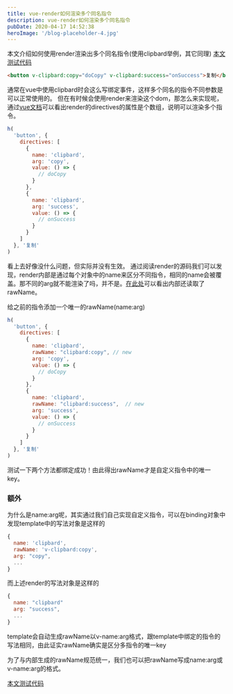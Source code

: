 ```yaml
---
title: vue-render如何渲染多个同名指令
description: vue-render如何渲染多个同名指令
pubDate: 2020-04-17 14:52:38
heroImage: '/blog-placeholder-4.jpg'
---
```


本文介绍如何使用render渲染出多个同名指令(使用clipbard举例，其它同理)
[本文测试代码](/demos/vue/vue-render.html)

```html
<button v-clipbard:copy="doCopy" v-clipbard:success="onSuccess">复制</button>
```

通常在vue中使用clipbard时会这么写绑定事件，这样多个同名的指令不同参数是可以正常使用的。
但在有时候会使用render来渲染这个dom，那怎么来实现呢，通过[vue文档](https://cn.vuejs.org/v2/guide/render-function.html)可以看出render的directives的属性是个数组，说明可以渲染多个指令。

```js
h(
  'button', {
    directives: [
      {
        name: 'clipbard',
        arg: 'copy',
        value: () => {
          // doCopy
        }
      },
      {
        name: 'clipbard',
        arg: 'success',
        value: () => {
          // onSuccess
        }
      }
    ]
  }, '复制'
)
```

看上去好像没什么问题，但实际并没有生效。
通过阅读render的源码我们可以发现，render内部是通过每个对象中的name来区分不同指令，相同的name会被覆盖。那不同的arg就不能渲染了吗，并不是。[在此处](https://github.com/vuejs/vue/blob/v2.6.11/src/core/vdom/modules/directives.js#L108)可以看出内部还读取了rawName。

给之前的指令添加一个唯一的rawName(name:arg)

```js
h(
  'button', {
    directives: [
      {
        name: 'clipbard',
        rawName: "clipbard:copy", // new
        arg: 'copy',
        value: () => {
          // doCopy
        }
      },
      {
        name: 'clipbard',
        rawName: "clipbard:success",  // new
        arg: 'success',
        value: () => {
          // onSuccess
        }
      }
    ]
  }, '复制'
)
```

测试一下两个方法都绑定成功！由此得出rawName才是自定义指令中的唯一key。

### 额外

为什么是name:arg呢，其实通过我们自己实现自定义指令，可以在binding对象中发现template中的写法对象是这样的

```js
{
  name: 'clipbard',
  rawName: 'v-clipbard:copy',
  arg: "copy",
  ...
}
```

而上述render的写法对象是这样的

```js
{
  name: "clipbard"
  arg: "success",
  ...
}
```

template会自动生成rawName以v-name:arg格式，跟template中绑定的指令的写法相同，由此证实rawName确实是区分多指令的唯一key

为了与内部生成的rawName规范统一，我们也可以把rawName写成name:arg或v-name:arg的格式。

[本文测试代码](/demos/vue/vue-render.html)

